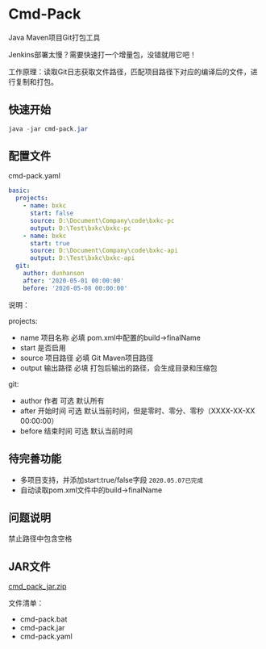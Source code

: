 # Cmd-Pack

Java Maven项目Git打包工具

Jenkins部署太慢？需要快速打一个增量包，没错就用它吧！

工作原理：读取Git日志获取文件路径，匹配项目路径下对应的编译后的文件，进行复制和打包。



## 快速开始

```powershell
java -jar cmd-pack.jar
```



## 配置文件

cmd-pack.yaml

```yaml
basic:
  projects:
    - name: bxkc
      start: false
      source: D:\Document\Company\code\bxkc-pc
      output: D:\Test\bxkc\bxkc-pc
    - name: bxkc
      start: true
      source: D:\Document\Company\code\bxkc-api
      output: D:\Test\bxkc\bxkc-api
  git:
    author: dunhanson
    after: '2020-05-01 00:00:00'
    before: '2020-05-08 00:00:00'
```

说明：

projects:

* name 项目名称 必填 pom.xml中配置的build->finalName
* start 是否启用
* source 项目路径 必填 Git Maven项目路径
* output 输出路径 必填 打包后输出的路径，会生成目录和压缩包

git:

* author 作者 可选 默认所有
* after 开始时间 可选 默认当前时间，但是零时、零分、零秒（XXXX-XX-XX 00:00:00）
* before 结束时间 可选 默认当前时间



## 待完善功能

* 多项目支持，并添加start:true/false字段 ``2020.05.07已完成``
* 自动读取pom.xml文件中的build->finalName



## 问题说明

禁止路径中包含空格



## JAR文件

[cmd_pack_jar.zip](http://bxkc.oss-cn-shanghai.aliyuncs.com/software/cmd_pack_jar.zip)

文件清单：

* cmd-pack.bat
* cmd-pack.jar
* cmd-pack.yaml